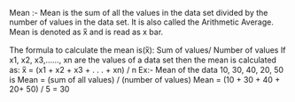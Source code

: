 Mean :- 
Mean is the sum of all the values in the data set divided by the number of values in the data set. It is also called the Arithmetic Average. Mean is denoted as x̅ and is read as x bar.

The formula to calculate the mean is(x̅): Sum of values/ Number of values 
 If x1, x2, x3,……, xn are the values of a data set then the mean is calculated as:
x̅ =  (x1 + x2 + x3 + . . . + xn) / n
Ex:- Mean of the data 10, 30, 40, 20, 50 is
Mean = (sum of all values) / (number of values)
Mean = (10 + 30 + 40 + 20+ 50) / 5 = 30



